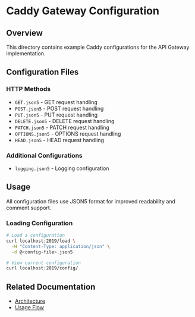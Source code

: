 # Caddy Gateway Configuration

## Overview

This directory contains example Caddy configurations for the API Gateway implementation.

## Configuration Files

### HTTP Methods

- `GET.json5` - GET request handling
- `POST.json5` - POST request handling
- `PUT.json5` - PUT request handling
- `DELETE.json5` - DELETE request handling
- `PATCH.json5` - PATCH request handling
- `OPTIONS.json5` - OPTIONS request handling
- `HEAD.json5` - HEAD request handling

### Additional Configurations

- `logging.json5` - Logging configuration

## Usage

All configuration files use JSON5 format for improved readability and comment support.

### Loading Configuration

```bash
# Load a configuration
curl localhost:2019/load \
  -H "Content-Type: application/json" \
  -d @<config-file>.json5

# View current configuration
curl localhost:2019/config/
```

## Related Documentation

- [Architecture](../../arch.mmd)
- [Usage Flow](../seq-dig/usage.sequence.mmd)
